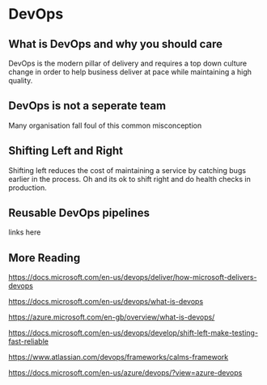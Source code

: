 # DevOps

## What is DevOps and why you should care

DevOps is the modern pillar of delivery and requires a top down culture change in order to help business deliver at pace while maintaining a high quality.

## DevOps is not a seperate team

Many organisation fall foul of this common misconception

## Shifting Left and Right

Shifting left reduces the cost of maintaining a service by catching bugs earlier in the process. Oh and its ok to shift right and do health checks in production.

## Reusable DevOps pipelines
links here


## More Reading

https://docs.microsoft.com/en-us/devops/deliver/how-microsoft-delivers-devops

https://docs.microsoft.com/en-us/devops/what-is-devops

https://azure.microsoft.com/en-gb/overview/what-is-devops/

https://docs.microsoft.com/en-us/devops/develop/shift-left-make-testing-fast-reliable

https://www.atlassian.com/devops/frameworks/calms-framework

https://docs.microsoft.com/en-us/azure/devops/?view=azure-devops